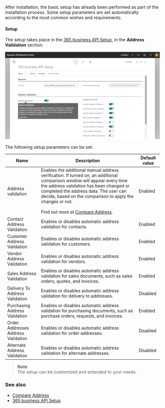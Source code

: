 After installation, the basic setup has already been performed as part of the installation process. Some setup parameters are set automatically according to the most common wishes and requirements.

#### Setup
The setup takes place in the [365 business API Setup](../../365-business-api/365-business-api-setup/), in the **Address Validation** section.

![365 business API setup](/assets/images/365-business-address-validation/setup.en-US.png)

The following setup parameters can be set:

| Name | Description | Default value |
| --- | --- | --- |
| Address validation | Enables the additional manual address verification. If turned on, an additional comparison  window will appear every time the address validation has been changed or completed the address data. The user can decide, based on the comparison to apply the changes or not.<br><br>Find out more at [Compare Address](../compare-address/). | Enabled |
| Contact Address Validation | Enables or disables automatic address validation for contacts. | Enabled |
| Customer Address Validation | Enables or disables automatic address validation for customers. | Enabled |
| Vendor Address Validation | Enables or disables automatic address validation for vendors. | Enabled |
| Sales Address Validation | Enables or disables automatic address validation for sales documents, such as sales orders, quotes, and invoices. | Enabled |
| Delivery To Address Validation | Enables or disables automatic address validation for delivery to addresses. | Disabled |
| Purchasing Address Validation | Enables or disables automatic address validation for purchasing documents, such as purchase orders, requests, and invoices. | Enabled |
| Order Addresses Address Validation | Enables or disables automatic address validation for order addresses. | Disabled |
| Alternate Address Validation | Enables or disables automatic address validation for alternate addresses. | Disabled |

> **Note**<br>The setup can be customized and extended to your needs.

### See also 
 - [Compare Address](../compare-address/)
 - [365 business API Setup](../../365-business-api/365-business-api-setup/)